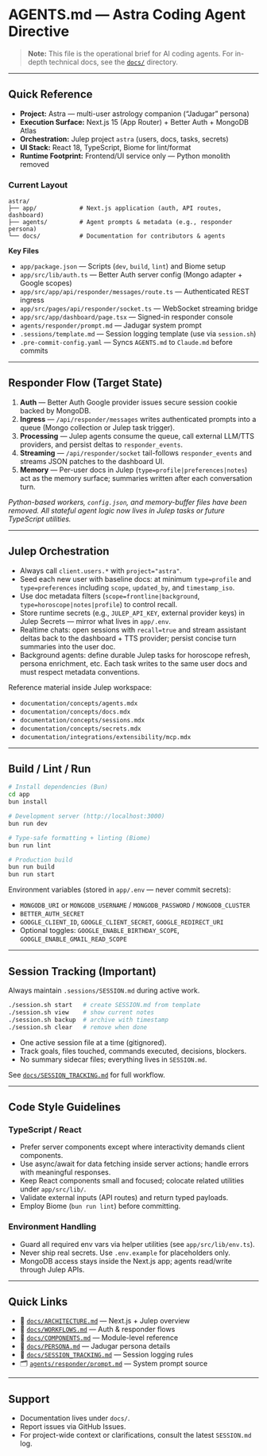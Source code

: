 # AGENTS.md — Astra Coding Agent Directive

> **Note:** This file is the operational brief for AI coding agents. For in-depth technical docs, see the [`docs/`](docs) directory.

---

## Quick Reference

- **Project:** Astra — multi-user astrology companion (“Jadugar” persona)
- **Execution Surface:** Next.js 15 (App Router) + Better Auth + MongoDB Atlas
- **Orchestration:** Julep project `astra` (users, docs, tasks, secrets)
- **UI Stack:** React 18, TypeScript, Biome for lint/format
- **Runtime Footprint:** Frontend/UI service only — Python monolith removed

### Current Layout

```
astra/
├── app/            # Next.js application (auth, API routes, dashboard)
├── agents/         # Agent prompts & metadata (e.g., responder persona)
└── docs/           # Documentation for contributors & agents
```

**Key Files**

- `app/package.json` — Scripts (`dev`, `build`, `lint`) and Biome setup
- `app/src/lib/auth.ts` — Better Auth server config (Mongo adapter + Google scopes)
- `app/src/app/api/responder/messages/route.ts` — Authenticated REST ingress
- `app/src/pages/api/responder/socket.ts` — WebSocket streaming bridge
- `app/src/app/dashboard/page.tsx` — Signed-in responder console
- `agents/responder/prompt.md` — Jadugar system prompt
- `.sessions/template.md` — Session logging template (use via `session.sh`)
- `.pre-commit-config.yaml` — Syncs `AGENTS.md` to `Claude.md` before commits

---

## Responder Flow (Target State)

1. **Auth** — Better Auth Google provider issues secure session cookie backed by MongoDB.
2. **Ingress** — `/api/responder/messages` writes authenticated prompts into a queue (Mongo collection or Julep task trigger).
3. **Processing** — Julep agents consume the queue, call external LLM/TTS providers, and persist deltas to `responder_events`.
4. **Streaming** — `/api/responder/socket` tail-follows `responder_events` and streams JSON patches to the dashboard UI.
5. **Memory** — Per-user docs in Julep (`type=profile|preferences|notes`) act as the memory surface; summaries written after each conversation turn.

*Python-based workers, `config.json`, and memory-buffer files have been removed. All stateful agent logic now lives in Julep tasks or future TypeScript utilities.*

---

## Julep Orchestration

- Always call `client.users.*` with `project="astra"`.
- Seed each new user with baseline docs: at minimum `type=profile` and `type=preferences` including `scope`, `updated_by`, and `timestamp_iso`.
- Use doc metadata filters (`scope=frontline|background`, `type=horoscope|notes|profile`) to control recall.
- Store runtime secrets (e.g., `JULEP_API_KEY`, external provider keys) in Julep Secrets — mirror what lives in `app/.env`.
- Realtime chats: open sessions with `recall=true` and stream assistant deltas back to the dashboard + TTS provider; persist concise turn summaries into the user doc.
- Background agents: define durable Julep tasks for horoscope refresh, persona enrichment, etc. Each task writes to the same user docs and must respect metadata conventions.

Reference material inside Julep workspace:
- `documentation/concepts/agents.mdx`
- `documentation/concepts/docs.mdx`
- `documentation/concepts/sessions.mdx`
- `documentation/concepts/secrets.mdx`
- `documentation/integrations/extensibility/mcp.mdx`

---

## Build / Lint / Run

```bash
# Install dependencies (Bun)
cd app
bun install

# Development server (http://localhost:3000)
bun run dev

# Type-safe formatting + linting (Biome)
bun run lint

# Production build
bun run build
bun run start
```

Environment variables (stored in `app/.env` — never commit secrets):

- `MONGODB_URI` or `MONGODB_USERNAME` / `MONGODB_PASSWORD` / `MONGODB_CLUSTER`
- `BETTER_AUTH_SECRET`
- `GOOGLE_CLIENT_ID`, `GOOGLE_CLIENT_SECRET`, `GOOGLE_REDIRECT_URI`
- Optional toggles: `GOOGLE_ENABLE_BIRTHDAY_SCOPE`, `GOOGLE_ENABLE_GMAIL_READ_SCOPE`

---

## Session Tracking (Important)

Always maintain `.sessions/SESSION.md` during active work.

```bash
./session.sh start   # create SESSION.md from template
./session.sh view    # show current notes
./session.sh backup  # archive with timestamp
./session.sh clear   # remove when done
```

- One active session file at a time (gitignored).
- Track goals, files touched, commands executed, decisions, blockers.
- No summary sidecar files; everything lives in `SESSION.md`.

See [`docs/SESSION_TRACKING.md`](docs/SESSION_TRACKING.md) for full workflow.

---

## Code Style Guidelines

### TypeScript / React

- Prefer server components except where interactivity demands client components.
- Use async/await for data fetching inside server actions; handle errors with meaningful responses.
- Keep React components small and focused; colocate related utilities under `app/src/lib/`.
- Validate external inputs (API routes) and return typed payloads.
- Employ Biome (`bun run lint`) before committing.

### Environment Handling

- Guard all required env vars via helper utilities (see `app/src/lib/env.ts`).
- Never ship real secrets. Use `.env.example` for placeholders only.
- MongoDB access stays inside the Next.js app; agents read/write through Julep APIs.

---

## Quick Links

- 📘 [`docs/ARCHITECTURE.md`](docs/ARCHITECTURE.md) — Next.js + Julep overview
- 🔄 [`docs/WORKFLOWS.md`](docs/WORKFLOWS.md) — Auth & responder flows
- 🧩 [`docs/COMPONENTS.md`](docs/COMPONENTS.md) — Module-level reference
- 👤 [`docs/PERSONA.md`](docs/PERSONA.md) — Jadugar persona details
- 📝 [`docs/SESSION_TRACKING.md`](docs/SESSION_TRACKING.md) — Session logging rules
- 🗂️ [`agents/responder/prompt.md`](agents/responder/prompt.md) — System prompt source

---

## Support

- Documentation lives under `docs/`.
- Report issues via GitHub Issues.
- For project-wide context or clarifications, consult the latest `SESSION.md` log.
